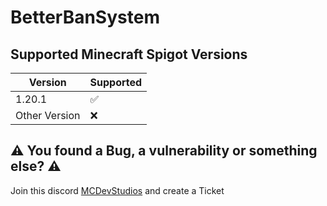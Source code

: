 # BetterBanSystem

## Supported Minecraft Spigot Versions

| Version       | Supported |
|---------------|-----------|
| 1.20.1        | ✅         |
| Other Version | ❌         |

## ⚠️ You found a Bug, a vulnerability or something else? ⚠️

Join this discord [MCDevStudios](https://discord.gg/QWpsnKPC8W) and create a Ticket 
